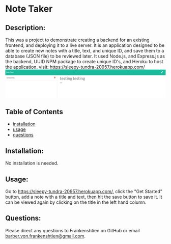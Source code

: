 # Note Taker

## Description:

This was a project to demonstrate creating a backend for an existing frontend, and deploying it to a live server. It is an application designed to be able to create new notes with a title, text, and unique ID, and save them to a database (JSON file) to be reviewed later. It used Node.js, and Express.js as the backend, UUID NPM package to create unique ID's, and Heroku to host the application.
visit: https://sleepy-tundra-20957.herokuapp.com/
![Saved Note Example](public\assets\images\note-taker-example.jpg)

## Table of Contents

- [installation](#installation)
- [usage](#usage)
- [questions](#questions)

## Installation:

No installation is needed.

## Usage:

Go to https://sleepy-tundra-20957.herokuapp.com/, click the "Get Started" button, add
a note with a title and text, then hit the save button to save it. It can be viewed again by clicking on the title in the left hand column.

## Questions:

Please direct any questions to Frankenshtien on GitHub or email barber.von.frankenshtien@gmail.com.
